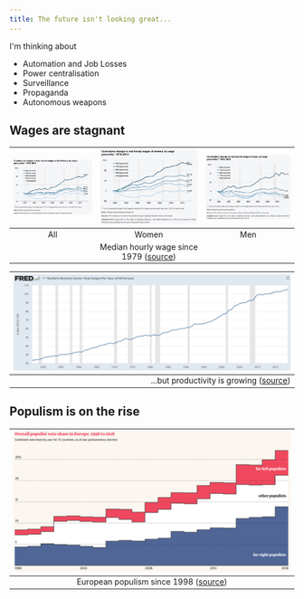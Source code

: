 ```yaml
---
title: The future isn't looking great...
---
```


I'm thinking about

- Automation and Job Losses
- Power centralisation
- Surveillance
- Propaganda
- Autonomous weapons

## Wages are stagnant

| ![](pessimism.assets/image-20181124172230526.png) |      ![](pessimism.assets/image-20181124172726707.png)       | ![](pessimism.assets/image-20181124172810338.png) |
| :-----------------------------------------------: | :----------------------------------------------------------: | :-----------------------------------------------: |
|                        All                        |                            Women                             |                        Men                        |
|                                                   | Median hourly wage since 1979 ([source](https://www.epi.org/files/pdf/why-americas-workers-need-faster-wage-growth.pdf)) |                                                   |

| ![image-20181125175044276](pessimism.assets/image-20181125175044276-3186244.png) |
| -----------------------------------------------------------: |
| ...but productivity is growing ([source](https://fred.stlouisfed.org/series/OPHNFB)) |

## Populism is on the rise

| ![image-20181125174048357](pessimism.assets/image-20181125174048357-3185648.png) |
| :----------------------------------------------------------: |
| European populism since 1998 ([source](https://www.theguardian.com/world/ng-interactive/2018/nov/20/revealed-one-in-four-europeans-vote-populist)) |

